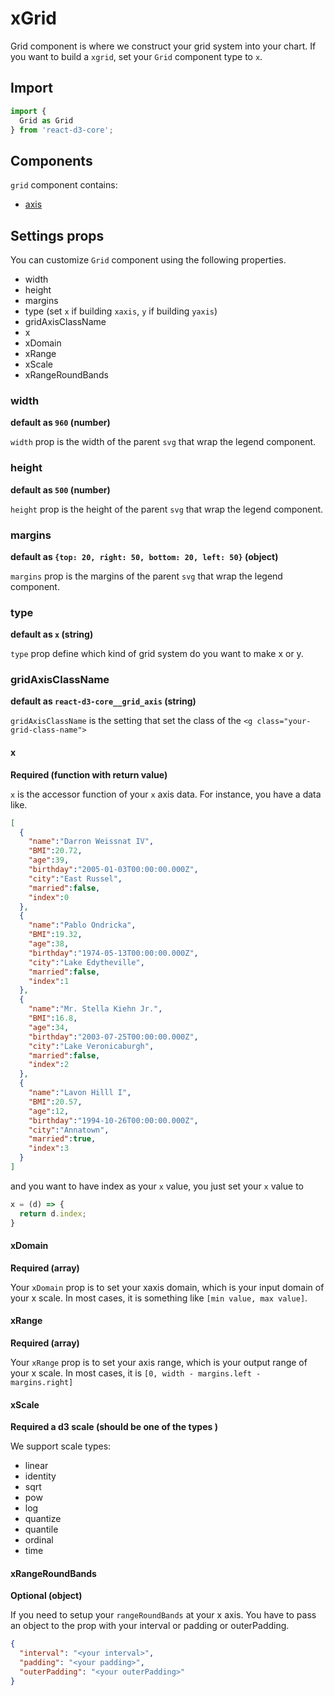 # xGrid

Grid component is where we construct your grid system into your chart. If you want to build a `xgrid`, set your `Grid` component type to `x`.

## Import

```js
import {
  Grid as Grid
} from 'react-d3-core';
```

## Components

`grid` component contains:

- [axis](./axis.md)

## Settings props

You can customize `Grid` component using the following properties.

- width
- height
- margins
- type (set `x` if building `xaxis`, `y` if building `yaxis`)
- gridAxisClassName
- x
- xDomain
- xRange
- xScale
- xRangeRoundBands

### width

**default as `960` (number)**

`width` prop is the width of the parent `svg` that wrap the legend component.

### height

**default as `500` (number)**

`height` prop is the height of the parent `svg` that wrap the legend component.

### margins

**default as `{top: 20, right: 50, bottom: 20, left: 50}` (object)**

`margins` prop is the margins of the parent `svg` that wrap the legend component.

### type

**default as `x` (string)**

`type` prop define which kind of grid system do you want to make x or y.

### gridAxisClassName

**default as `react-d3-core__grid_axis` (string)**

`gridAxisClassName` is the setting that set the class of the `<g class="your-grid-class-name">`

#### x

**Required (function with return value)**

`x` is the accessor function of your `x` axis data. For instance, you have a data like.

```json
[
  {
    "name":"Darron Weissnat IV",
    "BMI":20.72,
    "age":39,
    "birthday":"2005-01-03T00:00:00.000Z",
    "city":"East Russel",
    "married":false,
    "index":0
  },
  {
    "name":"Pablo Ondricka",
    "BMI":19.32,
    "age":38,
    "birthday":"1974-05-13T00:00:00.000Z",
    "city":"Lake Edytheville",
    "married":false,
    "index":1
  },
  {
    "name":"Mr. Stella Kiehn Jr.",
    "BMI":16.8,
    "age":34,
    "birthday":"2003-07-25T00:00:00.000Z",
    "city":"Lake Veronicaburgh",
    "married":false,
    "index":2
  },
  {
    "name":"Lavon Hilll I",
    "BMI":20.57,
    "age":12,
    "birthday":"1994-10-26T00:00:00.000Z",
    "city":"Annatown",
    "married":true,
    "index":3
  }
]
```

and you want to have index as your `x` value, you just set your `x` value to

```js
x = (d) => {
  return d.index;
}
```

#### xDomain

**Required (array)**

Your `xDomain` prop is to set your xaxis domain, which is your input domain of your x scale.  In most cases, it is something like `[min value, max value]`.

#### xRange

**Required (array)**

Your `xRange` prop is to set your axis range, which is your output range of your x scale. In most cases, it is `[0, width - margins.left - margins.right]`

#### xScale

**Required a d3 scale (should be one of the types )**

We support scale types:

- linear
- identity
- sqrt
- pow
- log
- quantize
- quantile
- ordinal
- time

#### xRangeRoundBands

**Optional (object)**

If you need to setup your `rangeRoundBands` at your x axis. You have to pass an object to the prop with your interval or padding or outerPadding.

```json
{
  "interval": "<your interval>",
  "padding": "<your padding>",
  "outerPadding": "<your outerPadding>"
}
```
